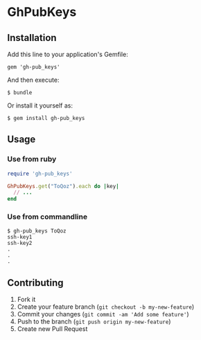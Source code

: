 # GhPubKeys

## Installation

Add this line to your application's Gemfile:

```
gem 'gh-pub_keys'
```

And then execute:

```
$ bundle
```

Or install it yourself as:

```
$ gem install gh-pub_keys
```

## Usage

### Use from ruby

```ruby
require 'gh-pub_keys'

GhPubKeys.get("ToQoz").each do |key|
  // ...
end
```

### Use from commandline

```
$ gh-pub_keys ToQoz
ssh-key1
ssh-key2
.
.
.
```

## Contributing

1. Fork it
2. Create your feature branch (`git checkout -b my-new-feature`)
3. Commit your changes (`git commit -am 'Add some feature'`)
4. Push to the branch (`git push origin my-new-feature`)
5. Create new Pull Request
